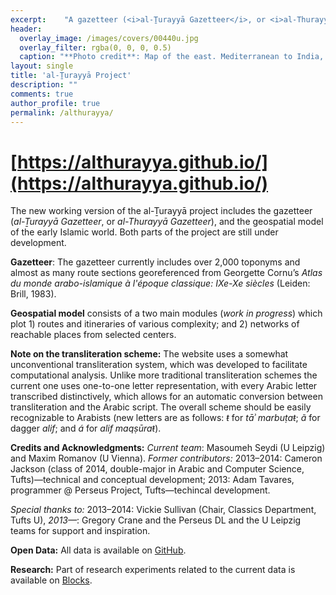```yaml
---
excerpt:	"A gazetteer (<i>al-Ṯurayyā Gazetteer</i>, or <i>al-Thurayyā Gazetteer</i>) and a geospatial model of the early Islamic world."
header:
  overlay_image: /images/covers/00440u.jpg
  overlay_filter: rgba(0, 0, 0, 0.5)
  caption: "**Photo credit**: Map of the east. Mediterranean to India, Gulf of Aden & Arabian Sea. *Library of Congress*, [LC-DIG-matpc-00440](http://hdl.loc.gov/loc.pnp/matpc.00440)"
layout: single
title: 'al-Ṯurayyā Project'
description: ""
comments: true
author_profile: true
permalink: /althurayya/
---
```


# [https://althurayya.github.io/](https://althurayya.github.io/)

The new working version of the al-Ṯurayyā project includes the gazetteer (<i>al-Ṯurayyā Gazetteer</i>, or <i>al-Thurayyā Gazetteer</i>), and the geospatial model of the early Islamic world. Both parts of the project are still under development.

**Gazetteer**: The gazetteer currently includes over 2,000 toponyms and almost as many route sections georeferenced from Georgette Cornu’s *Atlas du monde arabo-islamique à l'époque classique: IXe-Xe siècles* (Leiden: Brill, 1983).
 
**Geospatial model** consists of a two main modules (*work in progress*) which plot 1) routes and itineraries of various complexity; and 2) networks of reachable places from selected centers.

**Note on the transliteration scheme:** The website uses a somewhat unconventional transliteration system, which was developed to facilitate computational analysis. Unlike more traditional transliteration schemes the current one uses one-to-one letter representation, with every Arabic letter transcribed distinctively, which allows for an automatic conversion between transliteration and the Arabic script. The overall scheme should be easily recognizable to Arabists (new letters are as follows: *ŧ* for *tāʾ marbuṭaŧ*; *ã* for dagger *alif*; and *á* for *alif maqṣūraŧ*).

**Credits and Acknowledgments:** *Current team*: Masoumeh Seydi (U Leipzig) and Maxim Romanov (U Vienna). *Former contributors:* 2013–2014: Cameron Jackson (class of 2014, double-major in Arabic and Computer Science, Tufts)—technical and conceptual development; 2013: Adam Tavares, programmer @ Perseus Project, Tufts—techincal development.


*Special thanks to:* 2013–2014: Vickie Sullivan (Chair, Classics Department, Tufts U), *2013—*: Gregory Crane and the Perseus DL and the U Leipzig teams for support and inspiration.

**Open Data:** All data is available on <a href="https://github.com/althurayya/althurayya.github.io/">GitHub</a>.
            
**Research:** Part of research experiments related to the current data is available on <a href="https://bl.ocks.org/masoumeh/">Blocks</a>.
